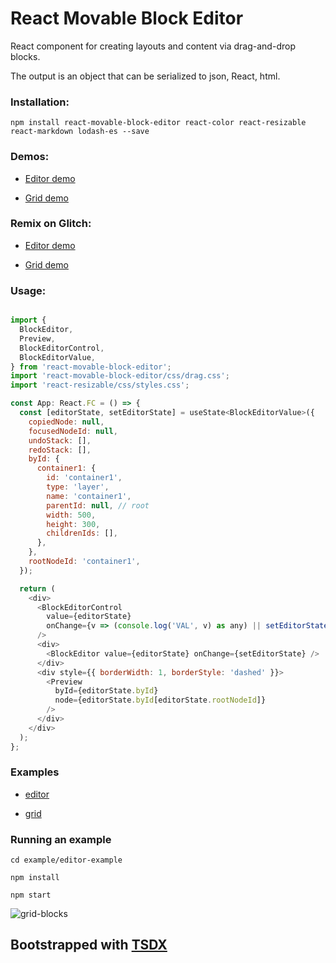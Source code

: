 # React Movable Block Editor

React component for creating layouts and content via drag-and-drop blocks.

The output is an object that can be serialized to json, React, html.

### Installation:

`npm install react-movable-block-editor react-color react-resizable react-markdown lodash-es --save`



### Demos:

- [Editor demo](https://nyura123.github.io/react-movable-block-editor/)

- [Grid demo](https://nyura123.github.io/react-movable-block-grid-example/)


### Remix on Glitch:

- [Editor demo](https://react-movable-block-editor.glitch.me/)

- [Grid demo](https://react-movable-block-editor-grid.glitch.me/)

### Usage:

```js

import {
  BlockEditor,
  Preview,
  BlockEditorControl,
  BlockEditorValue,
} from 'react-movable-block-editor';
import 'react-movable-block-editor/css/drag.css';
import 'react-resizable/css/styles.css';

const App: React.FC = () => {
  const [editorState, setEditorState] = useState<BlockEditorValue>({
    copiedNode: null,
    focusedNodeId: null,
    undoStack: [],
    redoStack: [],
    byId: {
      container1: {
        id: 'container1',
        type: 'layer',
        name: 'container1',
        parentId: null, // root
        width: 500,
        height: 300,
        childrenIds: [],
      },
    },
    rootNodeId: 'container1',
  });

  return (
    <div>
      <BlockEditorControl
        value={editorState}
        onChange={v => (console.log('VAL', v) as any) || setEditorState(v)}
      />
      <div>
        <BlockEditor value={editorState} onChange={setEditorState} />
      </div>
      <div style={{ borderWidth: 1, borderStyle: 'dashed' }}>
        <Preview
          byId={editorState.byId}
          node={editorState.byId[editorState.rootNodeId]}
        />
      </div>
    </div>
  );
};
```

### Examples

- [editor](https://github.com/nyura123/react-movable-block-editor/tree/master/examples/editor-example)

- [grid](https://github.com/nyura123/react-movable-block-editor/tree/master/examples/grid-example)

### Running an example

`cd example/editor-example`

`npm install`

`npm start`

![grid-blocks](grid-blocks.gif)

## Bootstrapped with [TSDX](https://github.com/palmerhq/tsdx)
